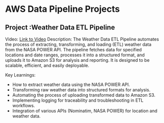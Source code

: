 # AWS Data Pipeline Projects 

## **Project :Weather Data ETL Pipeline**
Video: [Link to Video](https://youtu.be/i2XMI4mi94Q?si=JzaEnT41E9AFEBth)
Description:
The Weather Data ETL Pipeline automates the process of extracting, transforming, and loading (ETL) weather data from the NASA POWER API. The pipeline fetches data for specified locations and date ranges, processes it into a structured format, and uploads it to Amazon S3 for analysis and reporting. It is designed to be scalable, efficient, and easily deployable.

Key Learnings:

  - How to extract weather data using the NASA POWER API.
  - Transforming raw weather data into structured formats for analysis.
  - Automating the process of uploading transformed data to Amazon S3.
  - Implementing logging for traceability and troubleshooting in ETL workflows.
  - Integration of various APIs (Nominatim, NASA POWER) for location and weather data.
